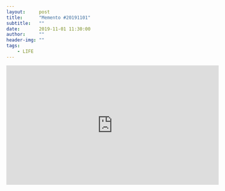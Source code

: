 ```yaml
---
layout:     post
title:      "Memento #20191101"
subtitle:   ""
date:       2019-11-01 11:30:00
author:     ""
header-img: ""
tags:
    - LIFE
---
```


<iframe width="560" height="315" src="https://www.youtube.com/embed/9BpEkJDvyDA" frameborder="0" allow="accelerometer; autoplay; encrypted-media; gyroscope; picture-in-picture" allowfullscreen></iframe>